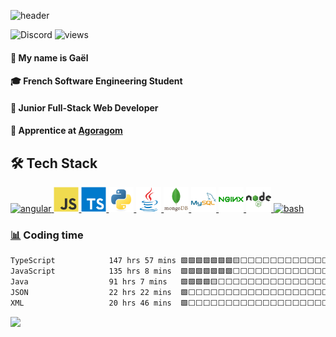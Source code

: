 ![header](https://capsule-render.vercel.app/api?type=waving&height=150&color=0:14406D,100:308A70&section=header&text=Hi%20there%20👋&fontColor=f2f2f2&fontSize=40&desc=😎%20code%20enjoyer&descSize=15&descAlign=48&descAlignY=80&animation=fadeIn)

![Discord](https://dcbadge.vercel.app/api/shield/224537059308732416?compact=true)
![views](https://komarev.com/ghpvc/?username=Pexilo&style=for-the-badge&label=VIEWS&color=5865f2)

#### 🙌 My name is Gaël
#### 🎓 French Software Engineering Student
#### 🌱 Junior Full-Stack Web Developer
#### 📍 Apprentice at [Agoragom](https://agoragom.com/) 


## 🛠 Tech Stack

<p align="left">
  <a href="https://angular.io" target="_blank" rel="noreferrer">
    <img
    src="https://angular.io/assets/images/logos/angular/angular.svg"
    alt="angular"
    width="40"
    height="40"
    />
  </a>
  <a
    href="https://developer.mozilla.org/en-US/docs/Web/JavaScript"
    target="_blank"
    rel="noreferrer"
    >
    <img
    src="https://raw.githubusercontent.com/devicons/devicon/master/icons/javascript/javascript-original.svg"
    alt="javascript"
    width="40"
    height="40"
    />
  </a>
  <a href="https://www.typescriptlang.org/" target="_blank" rel="noreferrer">
    <img
    src="https://raw.githubusercontent.com/devicons/devicon/master/icons/typescript/typescript-original.svg"
    alt="typescript"
    width="40"
    height="40"
    />
  </a>
  <a href="https://www.python.org" target="_blank" rel="noreferrer">
    <img
    src="https://raw.githubusercontent.com/devicons/devicon/master/icons/python/python-original.svg"
    alt="python"
    width="40"
    height="40"
    />
  </a>
  <a href="https://www.java.com" target="_blank" rel="noreferrer">
    <img
      src="https://raw.githubusercontent.com/devicons/devicon/master/icons/java/java-original.svg"
      alt="java"
      width="40"
      height="40"
    />
  </a>
    <a href="https://www.mongodb.com/" target="_blank" rel="noreferrer">
      <img
      src="https://raw.githubusercontent.com/devicons/devicon/master/icons/mongodb/mongodb-original-wordmark.svg"
      alt="mongodb"
      width="40"
      height="40"
      />
    </a>
    <a href="https://www.mysql.com/" target="_blank" rel="noreferrer">
      <img
        src="https://raw.githubusercontent.com/devicons/devicon/master/icons/mysql/mysql-original-wordmark.svg"
        alt="mysql"
        width="40"
        height="40"
      />
    </a>
    <a href="https://www.nginx.com" target="_blank" rel="noreferrer">
      <img
      src="https://raw.githubusercontent.com/devicons/devicon/master/icons/nginx/nginx-original.svg"
      alt="nginx"
      width="40"
      height="40"
      />
    </a>
    <a href="https://nodejs.org" target="_blank" rel="noreferrer">
      <img
      src="https://raw.githubusercontent.com/devicons/devicon/master/icons/nodejs/nodejs-original-wordmark.svg"
      alt="nodejs"
      width="40"
      height="40"
      />
    </a>
    <a href="https://www.gnu.org/software/bash/" target="_blank" rel="noreferrer">
      <img
        src="https://www.vectorlogo.zone/logos/gnu_bash/gnu_bash-icon.svg"
        alt="bash"
        width="40"
        height="40"
      />
    </a>
  </p>
  
  
### [📊](https://wakatime.com/@Pexilo) Coding time
<!--START_SECTION:waka-->

```txt
TypeScript            147 hrs 57 mins 🟩🟩🟩🟩🟩🟩🟩🟨⬜⬜⬜⬜⬜⬜⬜⬜⬜⬜⬜⬜⬜⬜⬜⬜⬜   30.61 %
JavaScript            135 hrs 8 mins  🟩🟩🟩🟩🟩🟩🟩⬜⬜⬜⬜⬜⬜⬜⬜⬜⬜⬜⬜⬜⬜⬜⬜⬜⬜   27.96 %
Java                  91 hrs 7 mins   🟩🟩🟩🟩🟨⬜⬜⬜⬜⬜⬜⬜⬜⬜⬜⬜⬜⬜⬜⬜⬜⬜⬜⬜⬜   18.85 %
JSON                  22 hrs 22 mins  🟩⬜⬜⬜⬜⬜⬜⬜⬜⬜⬜⬜⬜⬜⬜⬜⬜⬜⬜⬜⬜⬜⬜⬜⬜   04.63 %
XML                   20 hrs 46 mins  🟩⬜⬜⬜⬜⬜⬜⬜⬜⬜⬜⬜⬜⬜⬜⬜⬜⬜⬜⬜⬜⬜⬜⬜⬜   04.30 %
```

<!--END_SECTION:waka-->
  
![](https://hit.yhype.me/github/profile?user_id=67436391)
